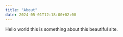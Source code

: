 ```yaml
---
title: "About"
date: 2024-05-01T12:18:00+02:00
---
```


Hello world this is something about this beautiful site.
